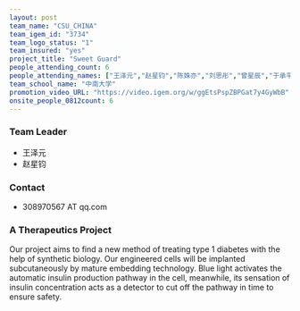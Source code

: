 ```yaml
---
layout: post
team_name: "CSU_CHINA"
team_igem_id: "3734"
team_logo_status: "1"
team_insured: "yes"
project_title: "Sweet Guard"
people_attending_count: 6
people_attending_names: ["王泽元","赵星钧","陈姝亦","刘思彤","曾星辰","于承平"]
team_school_name: "中南大学"
promotion_video_URL: "https://video.igem.org/w/ggEtsPspZBPGat7y4GyWbB"
onsite_people_0812count: 6
---
```



### Team Leader
* 王泽元
* 赵星钧

### Contact
* 308970567 AT qq.com

### A Therapeutics Project

Our project aims to find a new method of treating type 1 diabetes with the help of synthetic biology. Our engineered cells will be implanted subcutaneously by mature embedding technology. Blue light activates the automatic insulin production pathway in the cell, meanwhile, its sensation of insulin concentration acts as a detector to cut off the pathway in time to ensure safety.
